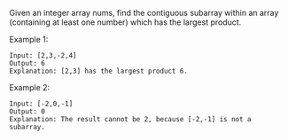 Given an integer array nums, find the contiguous subarray within an array (containing at least one number) which has the largest product.

Example 1:
```
Input: [2,3,-2,4]
Output: 6
Explanation: [2,3] has the largest product 6.
```
Example 2:
```
Input: [-2,0,-1]
Output: 0
Explanation: The result cannot be 2, because [-2,-1] is not a subarray.
```